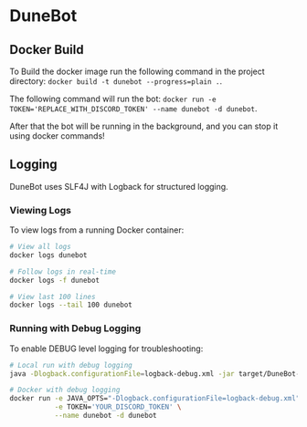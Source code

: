 # DuneBot

## Docker Build
To Build the docker image run the following command in the project directory: `docker build -t dunebot --progress=plain .`.

The following command will run the bot: `docker run -e TOKEN='REPLACE_WITH_DISCORD_TOKEN' --name dunebot -d dunebot`.

After that the bot will be running in the background, and you can stop it using docker commands!

## Logging

DuneBot uses SLF4J with Logback for structured logging.

### Viewing Logs

To view logs from a running Docker container:

```bash
# View all logs
docker logs dunebot

# Follow logs in real-time
docker logs -f dunebot

# View last 100 lines
docker logs --tail 100 dunebot
```

### Running with Debug Logging

To enable DEBUG level logging for troubleshooting:

```bash
# Local run with debug logging
java -Dlogback.configurationFile=logback-debug.xml -jar target/DuneBot-*-SNAPSHOT.jar

# Docker with debug logging
docker run -e JAVA_OPTS="-Dlogback.configurationFile=logback-debug.xml" \
           -e TOKEN='YOUR_DISCORD_TOKEN' \
           --name dunebot -d dunebot
```
